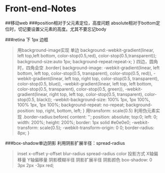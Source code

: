 Front-end-Notes
===============
##移动web
###position相对于父元素定位，高度问题
absolute相对于bottom定位时，切记要设置父元素的高度。尤其不要忘记body

###retina 下 1px 边框
>用background-image实现
>单边
>background:-webkit-gradient(linear, left top,left bottom, color-stop(0.5,red), color-stop(0.5,transparent));
	background-size:auto 1px;
	background-repeat:repeat-x;
}
>四边，圆角时，四角会空
>.border{
	background-image: -webkit-gradient(linear, left bottom, left top, color-stop(0.5, transparent), color-stop(0.5, red)), -webkit-gradient(linear, left top, right top, color-stop(0.5, transparent), color-stop(0.5, blue)), -webkit-gradient(linear, left top, left bottom, color-stop(0.5, transparent), color-stop(0.5, green)), -webkit-gradient(linear, right top, left top, color-stop(0.5, transparent), color-stop(0.5, black));
	-webkit-background-size: 100% 1px, 1px 100%, 100% 1px, 1px 100%;
	background-repeat: no-repeat;
	background-position: top, right, bottom, left;
}
>用transform: scale(0.5)
>利用伪元素实现
>.border-radius:before{
	content: '';
	position: absolute;
	top:0;
	left: 0;
	width: 200%;
	height: 200%;
	border: 1px solid #e0e0e0;
    -webkit-transform: scale(0.5);
    -webkit-transform-origin: 0 0;
    border-radius: 8px;
}

###box-shadow单边阴影 利用阴影扩展半径：spread-radius
>inset x-offset y-offset blur-radius spread-radius color
>投影方式 X轴偏移量 Y轴偏移量 阴影模糊半径 阴影扩展半径 阴影颜色
>box-shadow: 0 3px 2px -3px red;